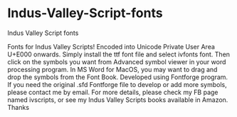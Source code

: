 # Indus-Valley-Script-fonts
Indus Valley Script fonts

Fonts for Indus Valley Scripts! Encoded into Unicode Private User Area U+E000 onwards.
Simply install the ttf font file and select ivfonts font. Then click on the symbols you want from Advanced symbol viewer 
in your word processing program. In MS Word for MacOS, you may want to drag and drop the symbols from the Font Book. Developed using Fontforge program. If you need the original 
.sfd Fontforge file to develop or add more symbols, please contact me by email. For more 
details, please check my FB page named ivscripts, or see my Indus Valley Scripts books 
available in Amazon. Thanks
